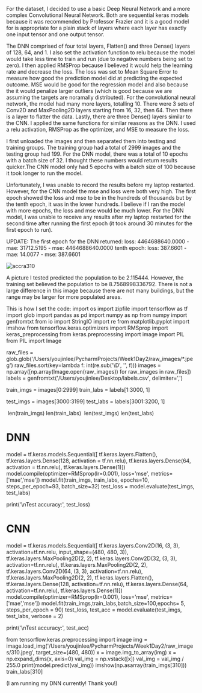 For the dataset, I decided to use a basic Deep Neural Network and a more complex Convolutional Neural Network. Both are sequential keras models because it was recommended by Professor Frazier and it is a good model for is appropriate for a plain stack of layers where each layer has exactly one input tensor and one output tensor.

The DNN comprised of four total layers, Flatten() and three Dense() layers of 128, 64, and 1. I also set the activation function to relu because the model would take less time to train and run (due to negative numbers being set to zero). I then applied RMSProp because I believed it would help the learning rate and decrease the loss. The loss was set to Mean Square Error to measure how good the prediction model did at predicting the expected outcome. MSE would be good for the regression model and also because the it would penalize larger outliers (which is good because we are assuming the targets are noramally distributed).
For the convolutional neural network, the model had many more layers, totalling 10. There were 3 sets of Conv2D and MaxPooling2D layers starting from 16, 32, then 64. Then there is a layer to flatter the data. Lastly, there are three Dense() layers similar to the CNN. I applied the same functions for similar reasons as the DNN. I used a relu activation, RMSProp as the optimizer, and MSE to measure the loss.

I first unloaded the images and then separated them into testing and training groups. The training group had a total of 2999 images and the testing group had 199. For the DNN model, there was a total of 10 epochs with a batch size of 32. I thought these numbers would return results quicker.The CNN model only had 5 epochs with a batch size of 100 because it took longer to run the model.

Unfortunately, I was unable to record the results before my laptop restarted. However, for the CNN model the mse and loss were both very high. The first epoch showed the loss and mse to be in the hundreds of thousands but by the tenth epoch, it was in the lower hundreds. I believe if I ran the model with more epochs, the loss and mse would be much lower. For the DNN model, I was unable to receive any results after my laptop restarted for the second time after running the first epoch (it took around 30 minutes for the first epoch to run). 

UPDATE: The first epoch for the DNN returned: loss: 4464688640.0000 - mae: 31712.5195 - mse: 4464688640.0000
tenth epoch: loss: 387.6601 - mae: 14.0077 - mse: 387.6601

![accra310](https://user-images.githubusercontent.com/67920289/89759882-1f783d00-dab9-11ea-83d5-57524942d4fd.png)

A picture I tested predicted the population to be 2.115444. However, the training set believed the population to be 8.7568998336792. There is not a large difference in this image because there are not many buildings, but the range may be larger for more populated areas.

This is how I set the code:
import os
import zipfile
import tensorflow as tf
import glob
import pandas as pd
import numpy as np
from numpy import genfromtxt
from io import StringIO
import re
from matplotlib.pyplot import imshow
from tensorflow.keras.optimizers import RMSprop
import keras_preprocessing
from keras.preprocessing import image
import PIL
from PIL import Image

raw_files = glob.glob('/Users/youjinlee/PycharmProjects/Week1Day2/raw_images/*.jpeg')
raw_files.sort(key=lambda f: int(re.sub('\D', '', f)))
images = np.array([np.array(Image.open(raw_images)) for raw_images in raw_files])
labels = genfromtxt('/Users/youjinlee/Desktop/labels.csv', delimiter=',')

train_imgs = images[0:2999]
train_labs = labels[1:3000, 1]

test_imgs = images[3000:3199]
test_labs = labels[3001:3200, 1]

​
len(train_imgs)
len(train_labs)
​
len(test_imgs)
len(test_labs)

# DNN
model = tf.keras.models.Sequential([
  tf.keras.layers.Flatten(),
  tf.keras.layers.Dense(128, activation = tf.nn.relu),
  tf.keras.layers.Dense(64, activation = tf.nn.relu),
  tf.keras.layers.Dense(1)])
model.compile(optimizer=RMSprop(lr=0.001), loss='mse', metrics=['mae','mse'])
model.fit(train_imgs, train_labs, epochs=10, steps_per_epoch=93, batch_size=32)
test_loss = model.evaluate(test_imgs, test_labs)

print('\nTest accuracy:', test_loss)

# CNN
model = tf.keras.models.Sequential([
  tf.keras.layers.Conv2D(16, (3, 3), activation=tf.nn.relu, input_shape=(480, 480, 3)),
  tf.keras.layers.MaxPooling2D(2, 2),
  tf.keras.layers.Conv2D(32, (3, 3), activation=tf.nn.relu),
  tf.keras.layers.MaxPooling2D(2, 2),
  tf.keras.layers.Conv2D(64, (3, 3), activation=tf.nn.relu),
  tf.keras.layers.MaxPooling2D(2, 2),
  tf.keras.layers.Flatten(),
  tf.keras.layers.Dense(128, activation=tf.nn.relu),
  tf.keras.layers.Dense(64, activation=tf.nn.relu),
  tf.keras.layers.Dense(1)])
model.compile(optimizer=RMSprop(lr=0.001), loss='mse', metrics=['mae','mse'])
model.fit(train_imgs,train_labs,batch_size=100,epochs= 5, steps_per_epoch = 90)
test_loss, test_acc = model.evaluate(test_imgs, test_labs, verbose = 2)

print('\nTest accuracy:', test_acc)

from tensorflow.keras.preprocessing import image
img = image.load_img('/Users/youjinlee/PycharmProjects/Week1Day2/raw_images/310.jpeg', target_size=(480, 480))
x = image.img_to_array(img)
x = np.expand_dims(x, axis=0)
val_img = np.vstack([x])
val_img = val_img / 255.0
print(model.predict(val_img))
imshow(np.asarray(train_imgs[310]))
train_labs[310]

(I am running my DNN currently! Thank you!)
